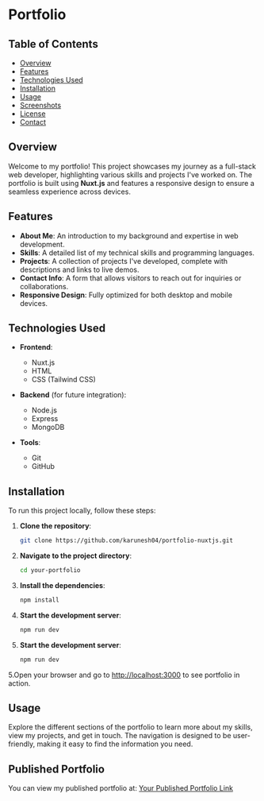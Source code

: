 # Portfolio

## Table of Contents

- [Overview](#overview)
- [Features](#features)
- [Technologies Used](#technologies-used)
- [Installation](#installation)
- [Usage](#usage)
- [Screenshots](#screenshots)
- [License](#license)
- [Contact](#contact)

## Overview

Welcome to my portfolio! This project showcases my journey as a full-stack web developer, highlighting various skills and projects I've worked on. The portfolio is built using **Nuxt.js** and features a responsive design to ensure a seamless experience across devices.

## Features

- **About Me**: An introduction to my background and expertise in web development.
- **Skills**: A detailed list of my technical skills and programming languages.
- **Projects**: A collection of projects I've developed, complete with descriptions and links to live demos.
- **Contact Info**: A form that allows visitors to reach out for inquiries or collaborations.
- **Responsive Design**: Fully optimized for both desktop and mobile devices.

## Technologies Used

- **Frontend**:
  - Nuxt.js
  - HTML
  - CSS (Tailwind CSS)

- **Backend** (for future integration):
  - Node.js
  - Express
  - MongoDB

- **Tools**:
  - Git
  - GitHub

## Installation

To run this project locally, follow these steps:

1. **Clone the repository**:
   ```bash
   git clone https://github.com/karunesh04/portfolio-nuxtjs.git

2. **Navigate to the project directory**:
   ```bash
   cd your-portfolio

3. **Install the dependencies**:
   ```bash
   npm install

4. **Start the development server**:
   ```bash
   npm run dev

4. **Start the development server**:
   ```bash
   npm run dev

5.Open your browser and go to [http://localhost:3000](http://localhost:3000) to see portfolio in action.

## Usage

Explore the different sections of the portfolio to learn more about my skills, view my projects, and get in touch. The navigation is designed to be user-friendly, making it easy to find the information you need.

## Published Portfolio

You can view my published portfolio at: [Your Published Portfolio Link](https://your-portfolio-url.com)




